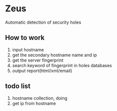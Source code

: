 # Zeus
Automatic detection of security holes

## How to work
1. input hostname
2. get the secondary hostname name and ip
3. get the server fingerprint
4. search keyword of fingerprint in holes databases
5. output report(html/xml/email)

## todo list
1. hostname collection, doing
2. get ip from hostname
